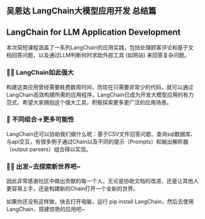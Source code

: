 ## 吴恩达 LangChain大模型应用开发 总结篇

## LangChain for LLM Application Development

本次简短课程涵盖了一系列LangChain的应用实践，包括处理顾客评论和基于文档回答问题，以及通过LLM判断何时求助外部工具 (如网站) 来回答复杂问题。

### 👍🏻 LangChain如此强大

构建这类应用曾经需要耗费数周时间，而现在只需要非常少的代码，就可以通过LangChain高效构建所需的应用程序。LangChain已成为开发大模型应用的有力范式，希望大家拥抱这个强大工具，积极探索更多更广泛的应用场景。

### 🌈 不同组合->更多可能性

LangChain还可以协助我们做什么呢：基于CSV文件回答问题、查询sql数据库、与api交互，有很多例子通过Chain以及不同的提示（Prompts）和输出解析器（output parsers）组合得以实现。

### 💪🏻 出发~去探索新世界吧~

因此非常感谢社区中做出贡献的每一个人，无论是协助文档的改进，还是让其他人更容易上手，还是构建新的Chain打开一个全新的世界。

如果你还没有这样做，快去打开电脑，运行  pip install LangChain，然后去使用LangChain、搭建惊艳的应用吧~

